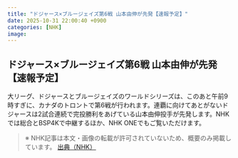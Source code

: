```yaml
---
title: "ドジャース×ブルージェイズ第6戦 山本由伸が先発【速報予定】"
date: 2025-10-31 22:00:40 +0900
categories: [NHK]
image: 
---
```

## ドジャース×ブルージェイズ第6戦 山本由伸が先発【速報予定】

大リーグ、ドジャースとブルージェイズのワールドシリーズは、このあと午前9時すぎに、カナダのトロントで第6戦が行われます。連覇に向けてあとがないドジャースは2試合連続で完投勝利をあげている山本由伸投手が先発します。NHKでは総合とBSP4Kで中継するほか、NHK ONEでもご覧いただけます。

> ※ NHK記事は本文・画像の転載が許可されていないため、概要のみ掲載しています。
[出典（NHK）](http://www3.nhk.or.jp/news/html/20251101/k10014964881000.html)
